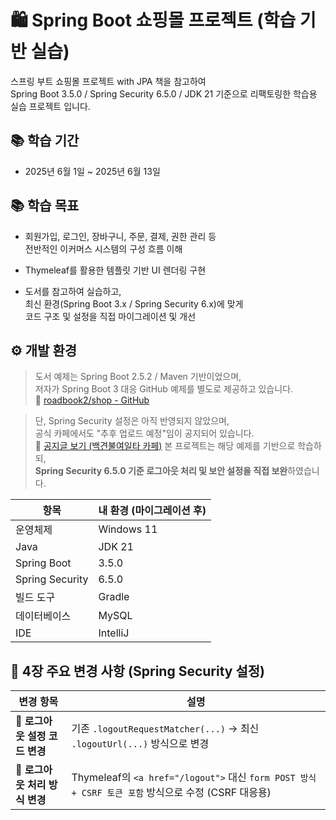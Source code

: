 # 🛍️ Spring Boot 쇼핑몰 프로젝트 (학습 기반 실습)

스프링 부트 쇼핑몰 프로젝트 with JPA 책을 참고하여  
Spring Boot 3.5.0 / Spring Security 6.5.0 / JDK 21 기준으로 리팩토링한 학습용 실습 프로젝트 입니다.

## 📚 학습 기간
- 2025년 6월 1일 ~ 2025년 6월 13일

## 📚 학습 목표

- 회원가입, 로그인, 장바구니, 주문, 결제, 권한 관리 등  
  전반적인 이커머스 시스템의 구성 흐름 이해

- Thymeleaf를 활용한 템플릿 기반 UI 렌더링 구현

- 도서를 참고하여 실습하고,  
  최신 환경(Spring Boot 3.x / Spring Security 6.x)에 맞게  
  코드 구조 및 설정을 직접 마이그레이션 및 개선

## ⚙️ 개발 환경
> 도서 예제는 Spring Boot 2.5.2 / Maven 기반이었으며,  
> 저자가 Spring Boot 3 대응 GitHub 예제를 별도로 제공하고 있습니다.  
> 📎 [roadbook2/shop - GitHub](https://github.com/roadbook2/shop)

> 단, Spring Security 설정은 아직 반영되지 않았으며,  
> 공식 카페에서도 "추후 업로드 예정"임이 공지되어 있습니다.  
> 📎 [공지글 보기 (백견불여일타 카페)](https://cafe.naver.com/f-e/cafes/29707479/articles/867?menuid=30&referrerAllArticles=false)
> 본 프로젝트는 해당 예제를 기반으로 학습하되,  
> **Spring Security 6.5.0 기준 로그아웃 처리 및 보안 설정을 직접 보완**하였습니다.

| 항목             | 내 환경 (마이그레이션 후) |
|------------------|----------------------------|
| 운영체제          | Windows 11                 |
| Java             | JDK 21                     |
| Spring Boot      | 3.5.0                      |
| Spring Security  | 6.5.0                      |
| 빌드 도구         | Gradle                     |
| 데이터베이스      | MySQL                      |
| IDE              | IntelliJ                   |

## 🔧 4장 주요 변경 사항 (Spring Security 설정)

| 변경 항목 | 설명 |
|-----------|------|
| 🔐 **로그아웃 설정 코드 변경** | 기존 `.logoutRequestMatcher(...)` → 최신 `.logoutUrl(...)` 방식으로 변경 |
| 🔐 **로그아웃 처리 방식 변경** | Thymeleaf의 `<a href="/logout">` 대신 `form POST 방식 + CSRF 토큰 포함` 방식으로 수정 (CSRF 대응용) |

